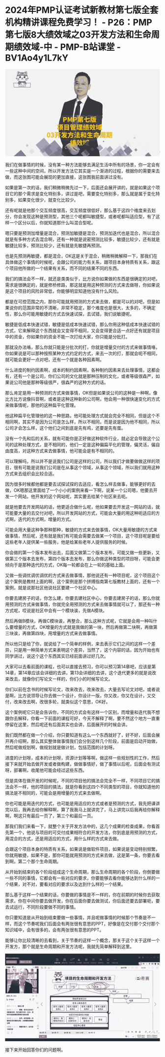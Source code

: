 # 2024年PMP认证考试新教材第七版全套机构精讲课程免费学习！ - P26：PMP第七版8大绩效域之03开发方法和生命周期绩效域-中 - PMP-B站课堂 - BV1Ao4y1L7kY

![](img/3bb63b685439b8eb09d20ed2a6f74534_0.png)

我们在做事情的时候，没有某一种方法能够去满足生活中所有的场景，你一定会有一些这种中间的空间，所以开发方法它其实是一个渐进的过程，根据你的需要来去做，而这张图可能会展现的更加直接，这张图我前面讲过没有。

如果是第一次的话，我们稍微稍微先过一下，后面还会展开讲的，就是如果这个项目它的那个需求是变化特别多，讲过是吧，需要变化特别多，那么就是属于变化特别多，如果变化很少，就变化比较少。

还有呢就是他那个交互频度很高，交互频度很低好，那么基于这四个维度来去划分，你会发现这种是预测型，其他三个呢都叫敏捷型，或者呢都叫适应型，有了这样一个区分以后，你就知道那什么叫混合型呢。

嗯只要是预测加增量是混合，预测加敏捷是混合，预测加迭代也是混合，所以混合就是有多种方式去混合啊，还有一种就是说密预测比较多，敏捷比较少，还有就是敏捷比较多，预测比较少，还有就是先敏捷再预测。

也是先预测再敏捷，都是混合，OK这是关于混合，稍微稍微解释一下，那我们在具体做这个事情的时候呢，会跟公司的能力有关系，跟项目本身特质有关系，跟这个项目他所做的一个结果有关系，而不同的结果不同的东西。

我们的搞法会不一样，就还是类类似于，比方说你如果做的东西是很确定的对吧，需求是很确定的，就是修桥修路，那这就是用这种预测的方式来去做呀，你如果说是这个项目的风险非常低，你能够明显知道他没有什么风险。

都是在可控范围之内，那你可能就用预测的方式来去做，都是可以的对吧，但是如果说你的范围非常的不清晰，非常不稳定，那个难度也是很大，太多的，不确定性，那么你可能用敏捷的方式去快速试探，去试错，我们说敏捷呢。

敏捷是低成本快速试错，敏捷是低成本快速试错，那么你用这种低成本快速试错的方式，它来解释这个东西就会又变得不相同，又会变得更合适一点好还有就是项目中的资金，你如果你的资金不能一次打给大家，你只能是分批打。

那就没办法咯，那么你就只能是分批次的打，你就是增量交付的方式来做事情咯，你如果说是可以那种按照某种方式约定的方式，来去一次的打，那就会呃不相同，就可能会更好一点对吧，还有一个就是各种因素啊。

什么进度的制约因素啊，成本的制约因素啊，各种制约因素来去处理事情，这都会有，还有一个是公司，你们公司的文化就是那种压制的文化，或者等级很森严，如果说公司他是那种等级很严，很森严的这种方式的话。

那么肯定是用一种预测的方式来做事情，OK但是如果说公司的这种是一种啊，像比方比方说像抖音啊，或者是这种这种新的公司啊，他会用一种很快速变化的方式来做事情呢，那他的这种扁平化管理。

他这种扁平化管理他的这一种思路，他可能处理方式就会完全不相同，但是这个不相同啊，其实不是因为公司是怎么样，所以不相同，而是说是因为他不相同，所以公司才会怎么样，这个他们之间到底是先有鸡，还要是先有蛋。

没有一个先和后的关系，就有可能你是正好做这种软件行业，就必定会导致这个公司的这种处理方式，是不相同的，他们一定是这种偏扁平化的管理，偏灵活，偏自由度高，对这种方式来去做事情，他可能会是有不相同的。

可以理解吗，所以并不是说我们公司是这样的公司，所以我们才做要做做这样的项目，很有可能是说我们公司是在从事这个领域，从事这个领域，所以我们就用这种方式来去组织会比较合适。

因为很多时候都他都是要去试探试探的去适应，看怎么样去做事，能够更好的去做，OK嗯那这里面给了一个小小的案例来看一下啊，说某一个公司嗯，他要去开发一个网站，他开发的这个网站呢，其实要去给某个社区来去呃。

就是他要去开发网站的话，他更适合做什么呢，他如果要去开发这一网站的话，就可能要大量的去交付对吧，所以开发网站的方式，可能会大量的用这种呃适应的方式啊，迭代的方式啊，增量的方式。

可能会用大量这种争那种那种，敏捷的方式来去做事情，OK大量用敏捷的方式来做事情，然后呢，还有就是我们有可能会需要去做某一个项目，这个项目呢是要给这些老年人提供某一些服务，他是给某些老年人提供服务的时候。

你会做的第一个版本发布出去，后面又做第二个版本发布，可能又做一些更新，又做第三个版本去发布，第四个版本去发布，那么你做这种类型的项目呀，可能会更倾向于是那种迭代的方式，OK每一轮都会在上一轮的基础上面。

又做一些调优调优调优的方式来去做事情，那他说还有一种项目呢，这个项目这个这个案例是教材上面的啊，这个案例是那个拼搏指南第七版教材上面的，还有一个案例，就是说那社区他说社区要建一个社区中心。

你要去建房子的话，你怎么建，你要去建社区中心，你要去建房子的话，那么你就用预测的方式来做事情，你就完全用预测的方式来去做事情就可以了，那还有一种方式呢，哎说是社区中会有一个模块诶，先做A模块。

然后再做B模块，再做C模块诶，再整合，那么这种方式呢，它就是会用一种叫什么要增量的方式，OK增量的方式就是我做的第一块，然后再做第二块啊，再做第三块诶，再做第四块，用增量的方式来去做事情。

所以他只是给了你，就说给了一个简单的样例，来去表示它们之间的这样一个差异，只是用一种简单方式来表明这个差异，当然了，这个内容的话，因为开始也有同学讲过，说这个这个东西其实已经前面讲过好几次。

大家可以去看前面的课程，也可以直接去预习，你可以预习第14章吧，应该是第14章，第14章应该会详细的去讲，第13会详细的去讲，这个迭代更多的就是说改来改去，就像你们写论文一样的，你们小的时候写论文。

你们以前在念书的时候写论文，改来改去，改来改去，大量去写论文对吧，或者说是啊，比方说领导让你去做一个设计，你设计一版，你又改，你又在设计，又交付，改来改去啊，改很多轮，就类似这个意思，OK好。

这个案例呢它只是会告诉你，不同的方式会有这样一个区别，而增量和迭代我不想跟你去解释，你看一下前面的课程可好，今天不解释了啊，要不然这个地方一直重停留在这里，然后呢还有后面其实也会讲，后面展开的时候会讲。

我们既然都在做一个介绍，你只要知道有这么一个东西就好了，好不好，后面会展开再介绍啊，那么其实整体做事情我们会分到这样几个阶段，前面是启动开始做，然后呢做规划啊，做规划就是做计划，包括范围的计划呀。

进度的计划呀，成本的计划呀，资源计划等等啊，做这样一些规划性的工作，然后接下来就开始去做开发或者做构建，做做事情好，做了事情以后呢，后面会有测试呀，部署啊，收尾他可能会经过这些东西。

但是具体在做开发的时候呢，不同的项目他的搞法会完全不一样，不同项目它的搞法会不一样，他的项目的搞法，就是你看到这四个不同类型的项目，你就知道他的搞法是不相同的，可能会是用增量的方式来去做啊。

你也可能是用迭代的方式，也可能是用适应的方式或者是预测的方式，我先把课讲完以后，我再去给你解释啊，算了我我马上就讲完了，马上讲完以后我再给你解释啊，啊这只有最后一页了，第三个和最后一页。

那我们我们来看一下，就整个关于开发方法中的，这几个成果的检查成果，你看首先第一个，他说与项目的可交付成果相符合的开发方法，你到底是用预测的方式，用混合的方式，还是用适应的方式，用什么样的方式来去做。

会跟这个项目本身的特质有关系，如果说是做软件项目，如果说是变动特别频繁，你就用敏捷，如果不是，那你可能就用预测的方式来去做，这是第一条，你要去看到啊，第二个那个生命周期。

从开始到结束的各个阶段组成这个生命周期，那么生命周期的各个阶段，你倒要做一些不同的事情，它都会有一些对应的要求，你要能够去看你能够达到什么样的一个结果，对不对，要看对应的要求以及达到什么样的一个结果。

那么基于这样一个结果的话，你要做的事情是不一样的，你在前期的时候你去获取需求，你在中间你要去做开发，你在后面你要去做测试，你后面还要去部署呃，要去试运行，不同阶段要做不同的事情。

你只要知道是从开始到结束要做一些事情，并且呢做事情的时候那个节奏是不一样，而这个节奏呢我们后面会有两张很有意思的PPT，好像是在交付那个交付那个知识域中，会有很多的，会有两张很有意思的PPT。

能够让你比较清晰的去看到，关于节奏的这样一个概念，那关于这个关于这样一个开发方，那个就是生命周期和开发方法呢，我就先简单解释到这里。



![](img/3bb63b685439b8eb09d20ed2a6f74534_2.png)

接下来开始回答你们的问题啊。